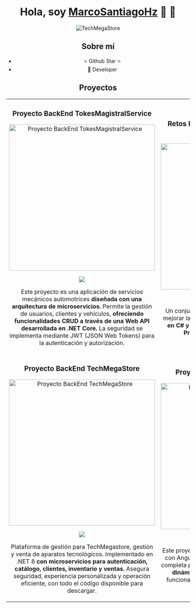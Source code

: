 <div align="center">
  <h1 align="center" class="animate__animated animate__hinge">Hola, soy <a href="#">MarcoSantiagoHz</a> 🤖 👋</h1>
</div>

<div align="center">
  <img src="https://imgur.com/YpotvYv.png" alt="TechMegaStore">
</div>

<div align="center">
  <h2>Sobre mí</h2>
  <ul>
    <li>⭐ Github Star ⭐</li>
    <li>📲 Developer</li>
  </ul>
</div>

<h2 align="center">Proyectos</h2>

<table width="100%">
  <tr>
    <td width="50%">
      <h3 align="center">Proyecto BackEnd TokesMagistralService</h3>
      <div align="center">
        <p>
          <a href="https://github.com/MarcoAntonioSantiagoHz/BackMechanicalServiceTMS-" target="_blank">
            <img src="https://imgur.com/KWXhiYT.png" width="400" alt="Proyecto BackEnd TokesMagistralService">
          </a>
        </p>
        <p>
          <a href="https://github.com/MarcoAntonioSantiagoHz/BackMechanicalServiceTMS-" target="_blank">
            <img src="https://img.shields.io/badge/CÓDIGO-ff9?style=for-the-badge&logo=github&logoColor=black">
          </a>
        </p>
        <p>
          Este proyecto es una aplicación de servicios mecánicos automotrices <strong>diseñada con una arquitectura de
            microservicios.</strong> Permite la gestión de usuarios, clientes y vehículos, <strong>ofreciendo
            funcionalidades CRUD a través de una Web API desarrollada en .NET Core.</strong> La seguridad se implementa
          mediante JWT (JSON Web Tokens) para la autenticación y autorización.
        </p>
      </div>
    </td>
    <td width="50%">
      <h3 align="center">Retos Lógica Programación Orientada a Objetos</h3>
      <div align="center">
        <p>
          <a href="https://github.com/MarcoAntonioSantiagoHz/Retos-POO-CSharp-Logica" target="_blank">
            <img src="https://imgur.com/uftmYVB.png" width="400" alt="Retos Lógica POO">
          </a>
        </p>
        <p>
          <a href="https://github.com/MarcoAntonioSantiagoHz/Retos-POO-CSharp-Logica" target="_blank">
            <img src="https://img.shields.io/badge/C%C3%93DIGO-80ffaa?style=for-the-badge&logo=github&logoColor=black">
          </a>
        </p>
        <p>
          Un conjunto de problemas y retos diseñados para mejorar la lógica de programación, <strong>implementados en
          C# y estructurados bajo los principios de la Programación Orientada a Objetos.</strong>
        </p>
      </div>
    </td>
  </tr>
  <tr>
    <td width="50%">
      <h3 align="center">Proyecto BackEnd TechMegaStore</h3>
      <div align="center">
        <p>
          <a href="https://github.com/MarcoAntonioSantiagoHz/BackEndTechMegastore" target="_blank">
            <img src="https://imgur.com/LUc7iWd.png" width="400" alt="Proyecto BackEnd TechMegaStore">
          </a>
        </p>
        <p>
          <a href="https://github.com/MarcoAntonioSantiagoHz/BackEndTechMegastore" target="_blank">
            <img src="https://img.shields.io/badge/CÓDIGO-ff9?style=for-the-badge&logo=github&logoColor=black">
          </a>
        </p>
        <p>
          Plataforma de gestión para TechMegastore, gestión y venta de aparatos tecnológicos. Implementado en .NET 8
          <strong>con microservicios para autenticación, catálogo, clientes, inventario y ventas.</strong> Asegura
          seguridad, experiencia personalizada y operación eficiente, con todo el código disponible para descargar.
        </p>
      </div>
    </td>
    <td width="50%">
      <!-- Aquí puedes colocar el cuarto proyecto si lo tienes -->
     <h3 align="center">Proyecto FrontEnd TechMegaStore</h3>
      <div align="center">
        <p>
          <a href="https://github.com/MarcoAntonioSantiagoHz/FrontEndTechMegastore" target="_blank">
            <img src="https://imgur.com/ASREjs0.png" width="400" alt="Proyecto FrontEnd TechMegaStore">
          </a>
        </p>
        <p>
          <a href="https://github.com/MarcoAntonioSantiagoHz/FrontEndTechMegastore" target="_blank">
            <img src="https://img.shields.io/badge/C%C3%93DIGO-80ffaa?style=for-the-badge&logo=github&logoColor=black">
          </a>
        </p>
        <p>
        Este proyecto es un Sistema de Ventas desarrollado con Angular y TypeScript que ofrece una solución completa para la gestión de ventas.<strong>Con una interfaz dinámica y amigable, .</strong>
       proporciona diversas funcionalidades para optimizar la experiencia del usuario.</p>
      </div>
    </td>
  </tr>
</table>
